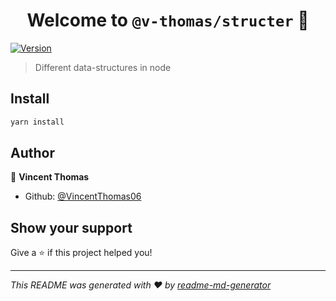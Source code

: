 <h1 align="center">Welcome to <code>@v-thomas/structer</code> 👋</h1>
<p>
  <a href="https://www.npmjs.com/package/@v-thomas/structer" target="_blank">
    <img alt="Version" src="https://img.shields.io/npm/v/@v-thomas/structer.svg">
  </a>
</p>

> Different data-structures in node

## Install

```sh
yarn install
```

## Author

👤 **Vincent Thomas**

- Github: [@VincentThomas06](https://github.com/VincentThomas06)

## Show your support

Give a ⭐️ if this project helped you!

---

_This README was generated with ❤️ by [readme-md-generator](https://github.com/kefranabg/readme-md-generator)_
